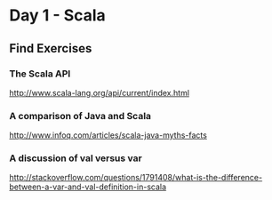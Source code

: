 # Day 1 - Scala

## Find Exercises

### The Scala API
http://www.scala-lang.org/api/current/index.html

### A comparison of Java and Scala
http://www.infoq.com/articles/scala-java-myths-facts

### A discussion of val versus var
http://stackoverflow.com/questions/1791408/what-is-the-difference-between-a-var-and-val-definition-in-scala